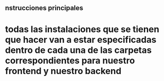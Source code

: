 ## nstrucciones principales

# todas las instalaciones que se tienen que hacer van a estar especificadas dentro de cada una de las carpetas correspondientes para nuestro frontend y nuestro backend 
